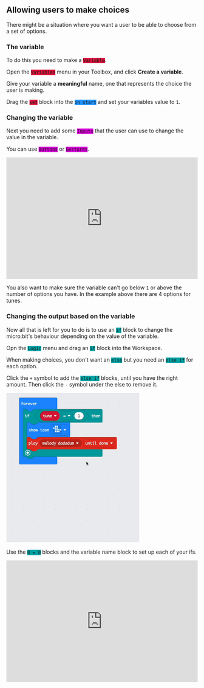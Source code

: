 ## Allowing users to make choices

There might be a situation where you want a user to be able to choose from a set of options. 

### The variable

To do this you need to make a <code style="background-color: #dc143c">Variable</code>. 

Open the <code style="background-color: #dc143c">Variables</code> menu in your Toolbox, and click **Create a variable**. 

Give your variable a **meaningful** name, one that represents the choice the user is making. 

Drag the <code style="background-color: #dc143c">set</code> block into the <code style="background-color: #1e90ff">on start</code> and set your variables value to `1`.

### Changing the variable

Next you need to add some <code style="background-color: #d400d4">Inputs</code> that the user can use to change the value in the variable.

You can use <code style="background-color: #d400d4">Buttons</code> or <code style="background-color: #d400d4">Gestures</code>. 

<div style="position:relative;height:calc(250px + 5em);width:100%;overflow:hidden;"><iframe style="position:relative;top:0;left:0;width:100%;height:100%;" src="https://makecode.microbit.org/---codeembed#pub:_YWkUYA8516WY" allowfullscreen="allowfullscreen" frameborder="0" sandbox="allow-scripts allow-same-origin"></iframe></div>

You also want to make sure the variable can't go below `1` or above the number of options you have. In the example above there are 4 options for tunes.

### Changing the output based on the variable

Now all that is left for you to do is to use an <code style="background-color: #00a4a6">if</code> block to change the micro:bit's behaviour depending on the value of the variable. 

Opn the <code style="background-color: #00a4a6">Logic</code> menu and drag an <code style="background-color: #00a4a6">if</code> block into the Workspace. 

When making choices, you don't want an <code style="background-color: #00a4a6">else</code> but you need an <code style="background-color: #00a4a6">else if</code> for each option. 

Click the `+` symbol to add the <code style="background-color: #00a4a6">else if</code> blocks, until you have the right amount. Then click the `-` symbol under the else to remove it. 

<img src="images/elseif-blocks.gif" alt="An animation showing the + symbol used to add three 'else if' sections. Finally, the 'else' is removed from the end by clicking the '-' symbol next to it" width="350"/>

Use the <code style="background-color: #00a4a6">0 = 0</code> blocks and the variable name block to set up each of your ifs. 

<div style="position:relative;height:calc(250px + 5em);width:100%;overflow:hidden;"><iframe style="position:relative;top:0;left:0;width:100%;height:100%;" src="https://makecode.microbit.org/---codeembed#pub:_DLYiFJcMrebk" allowfullscreen="allowfullscreen" frameborder="0" sandbox="allow-scripts allow-same-origin"></iframe></div>
